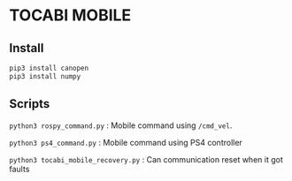 # TOCABI MOBILE

## Install
```sh
pip3 install canopen
pip3 install numpy
```

## Scripts

`python3 rospy_command.py` :
Mobile command using `/cmd_vel`. 

`python3 ps4_command.py` :
Mobile command using PS4 controller


`python3 tocabi_mobile_recovery.py` : Can communication reset when it got faults